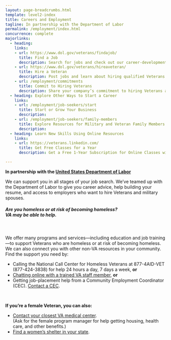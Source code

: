 ```yaml
---
layout: page-breadcrumbs.html
template: level2-index
title: Careers and Employment
tagline: In partnership with the Department of Labor
permalink: /employment/index.html
concurrence: complete
majorlinks:
  - heading:
    links:
    - url: https://www.dol.gov/veterans/findajob/
      title: Find a Job
      description: Search for jobs and check out our career-development resources.
    - url: https://www.dol.gov/veterans/hireaveteran/
      title: Hire a Veteran
      description: Post jobs and learn about hiring qualified Veterans.
    - url: /employment/commitments
      title: Commit to Hiring Veterans
      description: Share your company’s commitment to hiring Veterans and their spouses.
  - heading: Explore Other Ways to Start a Career
    links:
    - url: /employment/job-seekers/start
      title: Start or Grow Your Business
      description:
    - url: /employment/job-seekers/family-members
      title: Explore Resources for Military and Veteran Family Members
      description:
  - heading: Learn New Skills Using Online Resources
    links:
    - url: https://veterans.linkedin.com/
      title: Get Free Classes for a Year
      description: Get a Free 1-Year Subscription for Online Classes with LinkedIn Learning from LinkedIn Premium

---
```


**In partnership with the [United States Department of Labor](https://www.dol.gov/vets/)**

<div class="va-introtext">

We can support you in all stages of your job search. We’ve teamed up with the Department of Labor to give you career advice, help building your resume, and access to employers who want to hire Veterans and military spouses.

</div>

<div class="va-alert usa-alert usa-alert-warning">
  <div class="usa-alert-body">
    <h5 class="va-alert-title">Are you homeless or at risk of becoming homeless?<br><a id="crisis-expander-link">VA may be able to help</a>.
    </h5>
    <div id="crisis-expander-content" class="expander-content expander-content-closed">
      <div class="expander-content-inner">
      <br>
        <p>We offer many programs and services—including education and job training—to support Veterans who are homeless or at risk of becoming homeless. We can also connect you with other non-VA resources in your community. Find the support you need by: </p>
        <ul>
          <li>Calling the National Call Center for Homeless Veterans at 877-4AID-VET (877-424-3838) for help 24 hours a day, 7 days a week, <b>or</b></li>
          <li><a href="https://www.veteranscrisisline.net/ChatTermsOfService.aspx?account=Homeless%20Veterans%20Chat">Chatting online with a trained VA staff member</a>, <b>or</b></li>
          <li>Getting job-placement help from a Community Employment Coordinator (CEC). <a href='http://www.va.gov/homeless/cec-contacts.asp'>Contact a CEC</a>.</li>
        </ul>
        <br>
        <p><b>If you’re a female Veteran, you can also:</b></p>
        <ul>
          <li><a href="/facilities/">Contact your closest VA medical center</a>.<br>
      	(Ask for the female program manager for help getting housing, health care, and other benefits.)</li>
      	  <li><a href="http://nchv.org/index.php/help/help/women_veterans/">Find a women’s shelter in your state</a>.</li>
      	</ul>
      </div>
    </div>
  </div>
</div>

<script type="text/javascript">

  // Toggle the expandable crisis info
  document.getElementById('crisis-expander-link')
    .addEventListener('click', function () {
      document.getElementById('crisis-expander-content').classList.toggle('expander-content-closed');
    });
</script>
